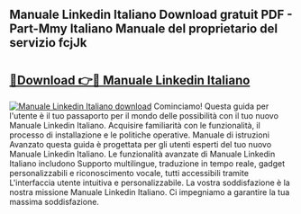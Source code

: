 ## Manuale Linkedin Italiano Download gratuit PDF - Part-Mmy Italiano Manuale del proprietario del servizio fcjJk

# <h2><a href="http://dfevqhj.blite.top/?on=Manuale+Linkedin+Italiano">🔗Download 👉🔴 Manuale Linkedin Italiano</a></h2>

[![Manuale Linkedin Italiano download](https://i.imgur.com/lujVjoI.png)](http://dfevqhj.blite.top/?on=Manuale+Linkedin+Italiano)
Cominciamo! Questa guida per l'utente è il tuo passaporto per il mondo delle possibilità con il tuo nuovo Manuale Linkedin Italiano. Acquisire familiarità con le funzionalità, il processo di installazione e le politiche operative. Manuale di istruzioni Avanzato questa guida è progettata per gli utenti esperti del tuo nuovo Manuale Linkedin Italiano. Le funzionalità avanzate di Manuale Linkedin Italiano includono Supporto multilingue, traduzione in tempo reale, gadget personalizzabili e riconoscimento vocale, tutti accessibili tramite L'interfaccia utente intuitiva e personalizzabile. La vostra soddisfazione è la nostra missione Manuale Linkedin Italiano. Ci impegniamo a garantire la tua massima soddisfazione.
